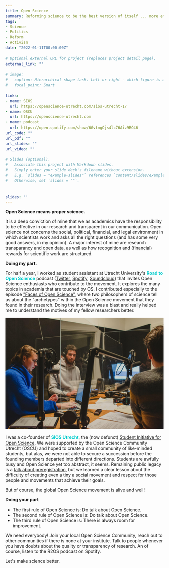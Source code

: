 ```yaml
---
title: Open Science
summary: Reforming science to be the best version of itself ... more efficient, effective, and transparent. It is high time.
tags:
- Science
- Politics
- Reform
- Activism
date: "2022-01-11T00:00:00Z"

# Optional external URL for project (replaces project detail page).
external_link: ""

# image:
#   caption: Hierarchical shape task. Left or right - which figure is more similar to the top? 
#   focal_point: Smart

links:
- name: SIOS
  url: https://openscience-utrecht.com/sios-utrecht-1/
- name: OSCU
  url: https://openscience-utrecht.com
- name: podcast
  url: https://open.spotify.com/show/6GvtmgOjs4lc76Aiz9RO46
url_code: ""
url_pdf: ""
url_slides: ""
url_video: ""

# Slides (optional).
#   Associate this project with Markdown slides.
#   Simply enter your slide deck's filename without extension.
#   E.g. `slides = "example-slides"` references `content/slides/example-slides.md`.
#   Otherwise, set `slides = ""`.


slides: ''
---
```

**Open Science means proper science.**

It is a deep conviction of mine that we as academics have the responsibility to be effective in our research and transparent in our communication. Open science not concerns the social, political, financial, and legal environment in which scientists work and asks all the right questions (and has some very good answers, in my opinion). A major interest of mine are research transparancy and open data, as well as how recognition and (financial) rewards for scientific work are structured.

**Doing my part.**

For half a year, I worked as student assistant at Utrecht University's <font color="00CCCC">**Road to Open Science**</font> podcast ([Twitter](https://twitter.com/R2OSpodcast), [Spotify](https://open.spotify.com/show/6GvtmgOjs4lc76Aiz9RO46), [Soundcloud](https://soundcloud.com/utrechtyoungacademy)) that invites Open Science enthusiasts who contribute to the movement. It explores the many topics in academia that are touched by OS. I contributed especially to the episode ["Faces of Open Science"](https://open.spotify.com/episode/5s435lLwFcIPMjv6IxZugB), where two philosophers of science tell us about the "archetypes" within the Open Science movement that they found in their research. Doing the interview was a blast and really helped me to understand the motives of my fellow researchers better.

![podcasting](podcasting.jpeg "Recording the episode Faces of Open Science")

I was a co-founder of <font color="00CCCC">**SIOS Utrecht**</font>, the (now defunct) [Student Initiative for Open Science](https://openscience-utrecht.com/sios-utrecht-1/). We were supported by the Open Science Community Utrecht (OSCU) and hoped to create a small community of like-minded students, but alas, we were not able to secure a succession before the founding members departed into different directions. Students are awfully busy and Open Science yet too abstract, it seems. Remaining public legacy is a [talk about preregistration](https://www.youtube.com/watch?v=_AHprT0mosw), but we learned a clear lesson about the difficulty of creating even a tiny a social movement and respect for those people and movements that achieve their goals.

But of course, the global Open Science movement is alive and well!

**Doing your part**

- The first rule of Open Science is: Do talk about Open Science.
- The second rule of Open Science is: Do talk about Open Science.
- The third rule of Open Science is: There is always room for improvement.

We need everybody! Join your local Open Science Community, reach out to other communities if there is none at your institute. Talk to people whenever you have doubts about the quality or transparency of research. An of course, listen to the R2OS podcast on Spotify.

Let's make science better.